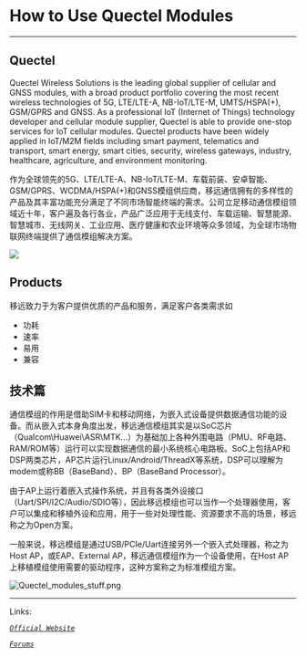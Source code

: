 # How to Use Quectel Modules

----------

## Quectel ##

Quectel Wireless Solutions is the leading global supplier of cellular and GNSS modules, with a broad product portfolio covering the most recent wireless technologies of 5G, LTE/LTE-A, NB-IoT/LTE-M, UMTS/HSPA(+), GSM/GPRS and GNSS. As a professional IoT (Internet of Things) technology developer and cellular module supplier, Quectel is able to provide one-stop services for IoT cellular modules. Quectel products have been widely applied in IoT/M2M fields including smart payment, telematics and transport, smart energy, smart cities, security, wireless gateways, industry, healthcare, agriculture, and environment monitoring.

作为全球领先的5G、LTE/LTE-A、NB-IoT/LTE-M、车载前装、安卓智能、GSM/GPRS、WCDMA/HSPA(+)和GNSS模组供应商，移远通信拥有的多样性的产品及其丰富功能充分满足了不同市场智能终端的需求。公司立足移动通信模组领域近十年，客户遍及各行各业，产品广泛应用于无线支付、车载运输、智慧能源、智慧城市、无线网关、工业应用、医疗健康和农业环境等众多领域，为全球市场物联网终端提供了通信模组解决方案。


![](https://www.quectel.com/images/about/ban2.png)

## Products ##

移远致力于为客户提供优质的产品和服务，满足客户各类需求如

- 功耗
- 速率
- 易用
- 兼容


## 技术篇 ##
通信模组的作用是借助SIM卡和移动网络，为嵌入式设备提供数据通信功能的设备。而从嵌入式本身角度出发，移远通信模组其实是以SoC芯片（Qualcom\Huawei\ASR\MTK...）为基础加上各种外围电路（PMU、RF电路、RAM/ROM等）运行可以实现数据通信的最小系统核心电路板。SoC上包括AP和DSP两类芯片，AP芯片运行Linux/Android/ThreadX等系统，DSP可以理解为modem或称BB（BaseBand）、BP（BaseBand Processor）。

由于AP上运行着嵌入式操作系统，并且有各类外设接口（Uart/SPI/I2C/Audio/SDIO等），因此移远模组也可以当作一个处理器使用，客户可以集成和移植外设和应用，用于一些对处理性能、资源要求不高的场景，移远称之为Open方案。

一般来说，移远模组是通过USB/PCIe/Uart连接另外一个嵌入式处理器，称之为Host AP，或EAP、External AP，移远通信模组作为一个设备使用，在Host AP上移植模组使用需要的驱动程序，这种方案称之为标准模组方案。

![Quectel_modules_stuff.png](https://i.loli.net/2020/09/29/bk4wJGADRZiYxst.png)



----------
Links:

*[`Official Website`](https://www.quectel.com/ "Official Website")*

*[`Forums`](https://Forums.quectel.com/ "Forums")*

